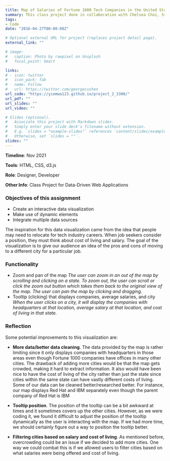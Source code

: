 ```yaml
---
title: Map of Salaries of Fortune 1000 Tech Companies in the United States
summary: This class project done in collaboration with Chelsea Choi, Srishti Tyagi, and Alan Jiang. We created an interactive map visualization that displays information on average salaries in a particular state, the cost of living in that state, and companies’ salaries at their headquarter office.
tags:
- Code
date: "2016-04-27T00:00:00Z"

# Optional external URL for project (replaces project detail page).
external_link: ""

# image:
#   caption: Photo by rawpixel on Unsplash
#   focal_point: Smart

links:
# - icon: twitter
#   icon_pack: fab
#   name: Follow
#   url: https://twitter.com/georgecushen
url_code: "https://yiemwa123.github.io/project_2_3300/"
url_pdf: ""
url_slides: ""
url_video: ""

# Slides (optional).
#   Associate this project with Markdown slides.
#   Simply enter your slide deck's filename without extension.
#   E.g. `slides = "example-slides"` references `content/slides/example-slides.md`.
#   Otherwise, set `slides = ""`.
slides: ""
---
```

__Timeline__: Nov 2021 

__Tools__: HTML, CSS, d3.js

__Role__: Designer, Developer

__Other Info__: Class Project for Data-Driven Web Applications

### Objectives of this assignment
* Create an interactive data visualization
* Make use of dynamic elements
* Integrate multiple data sources

The inspiration for this data visualization came from the idea that people may need to relocate for tech industry careers. When job seekers consider a position, they must think about cost of living and salary. The goal of the visualization is to give our audience an idea of the pros and cons of moving to a different city for a particular job.

### Functionality
* Zoom and pan of the map
_The user can zoom in an out of the map by scrolling and clicking on a state. To zoom out, the user can scroll or click the zoom out button which takes them back to the original view of the map. The user can pan the map by clicking and dragging._
* Tooltip (clicking) that displays companies, average salaries, and city
_When the user clicks on a city, it will display the companies with headquarters at that location, average salary at that location, and cost of living in that state._

### Reflection
Some potential improvements to this visualization are:

* __More data/better data cleaning__. The data provided by the map is rather limiting since it only displays companies with headquarters in those areas even though Fortune 1000 companies have offices in many other cities. The drawback of adding more cities would be that the map gets crowded, making it hard to extract information. It also would have been nice to have the cost of living of the city rather than just the state since cities within the same state can have vastly different costs of living. Some of our data can be cleaned better/researched better. For instance, our map displays Red Hat and IBM separately even though the parent company of Red Hat is IBM

* __Tooltip position__. The position of the tooltip can be a bit awkward at times and it sometimes covers up the other cities. However, as we were coding it, we found it difficult to adjust the position of the tooltip dynamically as the user is interacting with the map. If we had more time, we should certainly figure out a way to position the tooltip better.

* __Filtering cities based on salary and cost of living__. As mentioned before, overcrowding could be an issue if we decided to add more cities. One way we could combat this is if we allowed users to filter cities based on what salaries were being offered and cost of living.
